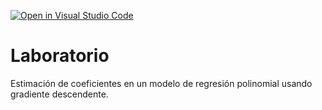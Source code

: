 [![Open in Visual Studio Code](https://classroom.github.com/assets/open-in-vscode-c66648af7eb3fe8bc4f294546bfd86ef473780cde1dea487d3c4ff354943c9ae.svg)](https://classroom.github.com/online_ide?assignment_repo_id=9083562&assignment_repo_type=AssignmentRepo)
# Laboratorio

Estimación de coeficientes en un modelo de regresión polinomial usando gradiente descendente.
